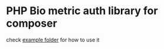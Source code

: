 # PHP Bio metric auth library for composer
check <a href="https://github.com/mafuth/PHP-webauth/tree/main/example">example folder</a> for how to use it
